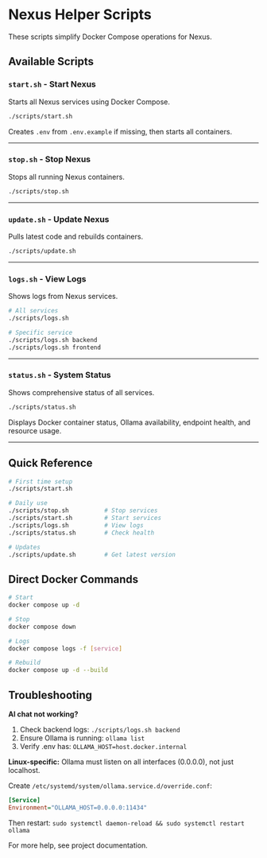 # Nexus Helper Scripts

These scripts simplify Docker Compose operations for Nexus.

## Available Scripts

### `start.sh` - Start Nexus
Starts all Nexus services using Docker Compose.

```bash
./scripts/start.sh
```

Creates `.env` from `.env.example` if missing, then starts all containers.

---

### `stop.sh` - Stop Nexus
Stops all running Nexus containers.

```bash
./scripts/stop.sh
```

---

### `update.sh` - Update Nexus
Pulls latest code and rebuilds containers.

```bash
./scripts/update.sh
```

---

### `logs.sh` - View Logs
Shows logs from Nexus services.

```bash
# All services
./scripts/logs.sh

# Specific service
./scripts/logs.sh backend
./scripts/logs.sh frontend
```

---

### `status.sh` - System Status
Shows comprehensive status of all services.

```bash
./scripts/status.sh
```

Displays Docker container status, Ollama availability, endpoint health, and resource usage.

---

## Quick Reference

```bash
# First time setup
./scripts/start.sh

# Daily use
./scripts/stop.sh          # Stop services
./scripts/start.sh         # Start services
./scripts/logs.sh          # View logs
./scripts/status.sh        # Check health

# Updates
./scripts/update.sh        # Get latest version
```

## Direct Docker Commands

```bash
# Start
docker compose up -d

# Stop
docker compose down

# Logs
docker compose logs -f [service]

# Rebuild
docker compose up -d --build
```

## Troubleshooting

**AI chat not working?**

1. Check backend logs: `./scripts/logs.sh backend`
2. Ensure Ollama is running: `ollama list`
3. Verify .env has: `OLLAMA_HOST=host.docker.internal`

**Linux-specific:** Ollama must listen on all interfaces (0.0.0.0), not just localhost.

Create `/etc/systemd/system/ollama.service.d/override.conf`:
```ini
[Service]
Environment="OLLAMA_HOST=0.0.0.0:11434"
```

Then restart: `sudo systemctl daemon-reload && sudo systemctl restart ollama`

For more help, see project documentation.
